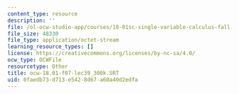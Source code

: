 ```yaml
---
content_type: resource
description: ''
file: /ol-ocw-studio-app/courses/18-01sc-single-variable-calculus-fall-2010/0faedb73d713e5428d67a60a40d2edfa_ocw-18.01-f07-lec39_300k.SRT
file_size: 48330
file_type: application/octet-stream
learning_resource_types: []
license: https://creativecommons.org/licenses/by-nc-sa/4.0/
ocw_type: OCWFile
resourcetype: Other
title: ocw-18.01-f07-lec39_300k.SRT
uid: 0faedb73-d713-e542-8d67-a60a40d2edfa
---
```

